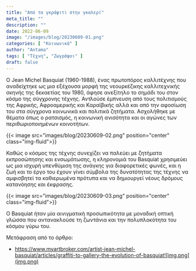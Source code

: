 ```yaml
---
title: "Από τα γκράφιτι στην γκαλερί"
meta_title: ""
description: ""
date: 2022-06-09
image: "/images/blog/20230609-01.png"
categories: [ "Κοινωνικά" ]
author: "Antama"
tags: [ "Τέχνη", "Ζωγράφοι" ]
draft: false
---
```


O Jean Michel Basquiat (1960-1988), ένας πρωτοπόρος καλλιτέχνης που αναδείχτηκε ως μια εξέχουσα μορφή της νεουρκέζικης
καλλιτεχνικής σκηνής της δεκαετίας του 1980, άφησε ανεξίτηλο το σημάδι του στον κόσμο της σύγχρονης τέχνης.
Αντλούσε έμπνευση από τους πολιτισμούς της Αφρικής, Αφροαμερικής και Καραϊβικής αλλά και από την αφοσίωση του στα
σύγχρονα κοινωνικά και πολιτικά ζητήματα. Ασχολήθηκε με θέματα όπως ο ρατσισμός, η κοινωνική ανισότητα και οι αγώνες των
περιθωριοποιημένων κοινοτήτων.

{{< image src="images/blog/20230609-02.png" position="center" class="img-fluid">}}

Καθώς ο κόσμος της τέχνης συνεχίζει να παλεύει με ζητήματα εκπροσώπησης και ενσωμάτωσης, η κληρονομιά του Basquiat
χρησιμεύει ως μια ισχυρή υπενθύμιση της ανάγκης για διαφορετικές φωνές, και η ζωή και το έργο του έχουν γίνει σύμβολα
της δυνατότητας της τέχνης να αμφισβητεί τα καθιερωμένα πρότυπα και να δημιουργεί νέους δρόμους κατανόησης και έκφρασης.

{{< image src="images/blog/20230609-03.png" position="center" class="img-fluid">}}

Ο Basquiat ήταν μία αινιγματική προσωπικότητα με μοναδική οπτική γλώσσα που αντανακλούσε τη ζωντάνια και την
πολυπλοκότητα του κόσμου γύρω του.

Μετάφραση από το άρθρο:

- https://www.myartbroker.com/artist-jean-michel-basquiat/articles/graffiti-to-gallery-the-evolution-of-basquiat![img.png](img.png)
